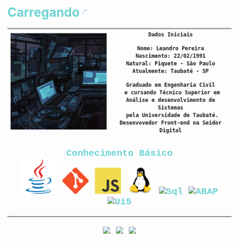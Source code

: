 # <span style="color: #70d3d4">Carregando  ![Alt Text](img/lazyload.gif)</span>

| ![Alt Text](img/gif03.gif) | `Dados Iniciais`</p>`Nome: Leandro Pereira`</br>`Nascimento: 22/02/1991`</br>`Natural: Piquete - São Paulo`</br>`Atualmente: Taubaté - SP`</p>`Graduado em Engenharia Civil`</br>` e cursando Técnico Superior em Análise e desenvolvimento de Sistemas`</br>` pela Universidade de Taubaté.  Desenvovedor Front-end na Seidor Digital` |
| -------------------------- | --------------------------------------------------------------------------------------------------------------------------------------------------------------------------------------------------------------------------------------------------------------------------------------------------------------------------------------- |
<h2 align="center" style="color: #70d3d4; font-family: courier new">
Conhecimento Básico </br>
    <img height="80" src=https://raw.githubusercontent.com/devicons/devicon/7a4ca8aa871d6dca81691e018d31eed89cb70a76/icons/java/java-original.svg alt="Java"/>
    <img height="60" src=https://raw.githubusercontent.com/devicons/devicon/7a4ca8aa871d6dca81691e018d31eed89cb70a76/icons/git/git-original.svg alt="Git"/>
    <img height="60" src=https://raw.githubusercontent.com/devicons/devicon/7a4ca8aa871d6dca81691e018d31eed89cb70a76/icons/javascript/javascript-original.svg alt="JS"/>
    <img height="60" src=https://raw.githubusercontent.com/devicons/devicon/7a4ca8aa871d6dca81691e018d31eed89cb70a76/icons/linux/linux-original.svg alt="Linux"/>
    <img height="60" src=https://desenvolvimentoaberto.files.wordpress.com/2016/11/logoazuresql.png alt="Sql"/>
    <img height="60" src=https://logowiki.net/wp-content/uploads/imgp/abap-Logo-1-3323.jpg alt="ABAP"/>
    <img height="60" src=https://sap.github.io/ui5-tooling/images/UI5_logo_wide.png alt="Ui5"/>

----------
<p align="center">
  <a target="_blank"href="mailto:miguel.apmbb@gmail.com" alt="Outlook">
  <img src="https://img.shields.io/badge/-miguel.apmbb@hotmail.com-0072c6?style=flat-square&labelColor=0072c6&logo=gmail&logoColor=white&link="miguel.apmbb@gmail.com" /></a> 

  <a target="_blank" href="https://www.linkedin.com/in/leandropereiraa/" alt="Linkedin">
  <img src="https://img.shields.io/badge/-leandropereiraa-0e76a8?style=flat-square&logo=Linkedin&logoColor=white"/></a>

  <a target="_blank" href="https://www.instagram.com/leandro_miguel_pereira22/" alt="Instagram">
  <img src="https://img.shields.io/badge/-leandro_miguel_pereira22-DF0174?style=flat-square&labelColor=DF0174&logo=instagram&logoColor=white"/></a>


